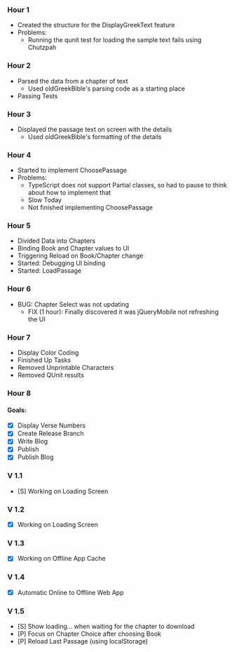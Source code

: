 ﻿### Hour 1

- Created the structure for the DisplayGreekText feature
- Problems:
	- Running the qunit test for loading the sample text fails using Chutzpah


### Hour 2

- Parsed the data from a chapter of text
	- Used oldGreekBible's parsing code as a starting place
- Passing Tests


### Hour 3

- Displayed the passage text on screen with the details
	- Used oldGreekBible's formatting of the details


### Hour 4

- Started to implement ChoosePassage
- Problems:
	- TypeScript does not support Partial classes, so had to pause to think about how to implement that
	- Slow Today
	- Not finished implementing ChoosePassage


### Hour 5

- Divided Data into Chapters
- Binding Book and Chapter values to UI
- Triggering Reload on Book/Chapter change
- Started: Debugging UI binding
- Started: LoadPassage


### Hour 6

- BUG: Chapter Select was not updating
	- FIX (1 hour): Finally discovered it was jQueryMobile not refreshing the UI


### Hour 7

- Display Color Coding
- Finished Up Tasks
- Removed Unprintable Characters
- Removed QUnit results


### Hour 8

#### Goals:
- [X] Display Verse Numbers
- [X] Create Release Branch
- [X] Write Blog
- [X] Publish
- [X] Publish Blog

### V 1.1

- [S] Working on Loading Screen

### V 1.2

- [X] Working on Loading Screen

### V 1.3

- [X] Working on Offline App Cache

### V 1.4

- [X] Automatic Online to Offline Web App

### V 1.5

- [S] Show loading... when waiting for the chapter to download
- [P] Focus on Chapter Choice after choosing Book
- [P] Reload Last Passage (using localStorage)